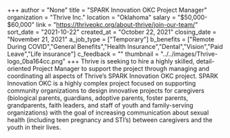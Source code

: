 +++
author = "None"
title = "SPARK Innovation OKC Project Manager"
organization = "Thrive Inc."
location = "Oklahoma"
salary = "$50,000- $60,000"
link = "https://thriveokc.org/about-thrive/join-our-team/"
sort_date = "2021-10-22"
created_at = "October 22, 2021"
closing_date = "November 21, 2021"
a_job_type = ["Temporary"]
b_benefits = ["Remote During COVID","General Benefits","Health Insurance","Dental","Vision","Paid Leave","Life insurance"]
c_feedback = ""
thumbnail = "../../images/Thrive-logo_0ba164cc.png"
+++
Thrive is seeking to hire a highly skilled, detail-oriented Project Manager to support the project through managing and coordinating all aspects of Thrive’s SPARK Innovation OKC project. SPARK Innovation OKC is a highly complex project focused on supporting community organizations to design innovative projects for caregivers (biological parents, guardians, adoptive parents, foster parents, grandparents, faith leaders, and staff of youth and family-serving organizations) with the goal of increasing communication about sexual health (including teen pregnancy and STI’s) between caregivers and the youth in their lives. 